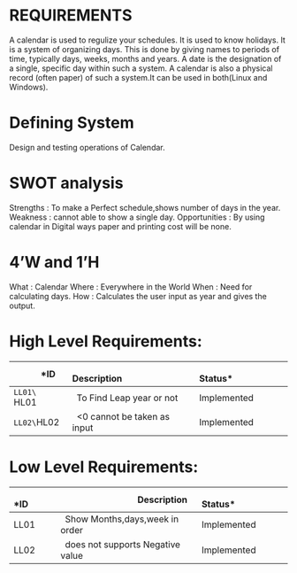 # REQUIREMENTS

A calendar is used to regulize your schedules. It is used to know holidays. It is a system of organizing days. This is done by giving names to periods of time, typically days, weeks, months and years. A date is the designation of a single, specific day within such a system. A calendar is also a physical record (often paper) of such a system.It can be used in both(Linux and Windows).


# Defining System

Design and testing operations of Calendar.


# SWOT analysis

Strengths       : To make a Perfect schedule,shows number of days in the year.
Weakness        : cannot able to show a single day.
Opportunities   : By using calendar in Digital ways paper and printing cost will be none.


# 4’W and 1’H

What   : Calendar
Where  : Everywhere in the World
When   : Need for calculating days.
How    : Calculates the user input as year and gives the output.


# High Level Requirements:

|`      `*ID|`                 `Description|`            `Status*|
| :- | :- | :- |
|`LL01\ `HL01|` `To Find Leap year or not| Implemented |
|`LL02\`HL02|` `<0 cannot be taken as input | Implemented |    


#  Low Level Requirements:

|`      `*ID|`                 `Description|`            `Status*|
| :- | :- | :- |
|LL01|` `Show Months,days,week in order| Implemented | 
|LL02|` `does not supports Negative value| Implemented |   

